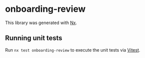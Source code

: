 # onboarding-review

This library was generated with [Nx](https://nx.dev).

## Running unit tests

Run `nx test onboarding-review` to execute the unit tests via [Vitest](https://vitest.dev/).
